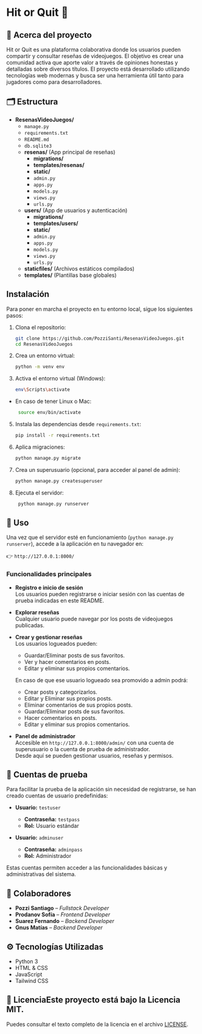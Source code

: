 # Hit or Quit 👾

## 📌 Acerca del proyecto

Hit or Quit es una plataforma colaborativa donde los usuarios pueden compartir y consultar reseñas de videojuegos. El objetivo es crear una comunidad activa que aporte valor a través de opiniones honestas y detalladas sobre diversos títulos. El proyecto está desarrollado utilizando tecnologías web modernas y busca ser una herramienta útil tanto para jugadores como para desarrolladores.

## 🗂️ Estructura

- **ResenasVideoJuegos/**  
  - `manage.py`  
  - `requirements.txt`  
  - `README.md`  
  - `db.sqlite3`  
  - **resenas/** (App principal de reseñas)  
    - **migrations/**  
    - **templates/resenas/**  
    - **static/**  
    - `admin.py`  
    - `apps.py`  
    - `models.py`  
    - `views.py`  
    - `urls.py`  
  - **users/** (App de usuarios y autenticación)  
    - **migrations/**  
    - **templates/users/**  
    - **static/**  
    - `admin.py`  
    - `apps.py`  
    - `models.py`  
    - `views.py`  
    - `urls.py`  
  - **staticfiles/** (Archivos estáticos compilados)  
  - **templates/** (Plantillas base globales)

## Instalación

Para poner en marcha el proyecto en tu entorno local, sigue los siguientes pasos:

1. Clona el repositorio:

   ```bash
   git clone https://github.com/PozziSanti/ResenasVideoJuegos.git
   cd ResenasVideoJuegos

2. Crea un entorno virtual:

   ```bash
   python -m venv env

3. Activa el entorno virtual (Windows):
   
   ```bash
   env\Scripts\activate
- En caso de tener Linux o Mac:

  ```bash
   source env/bin/activate
5. Instala las dependencias desde `requirements.txt`:
   
   ```bash
   pip install -r requirements.txt
   
7. Aplica migraciones:
   
   ```bash
   python manage.py migrate
   
9. Crea un superusuario (opcional, para acceder al panel de admin):
    
    ```bash
   python manage.py createsuperuser
    
11. Ejecuta el servidor:
    
    ```bash
     python manage.py runserver

## 🚀 Uso

Una vez que el servidor esté en funcionamiento (`python manage.py runserver`), accede a la aplicación en tu navegador en:

👉 `http://127.0.0.1:8000/`

### Funcionalidades principales

- **Registro e inicio de sesión**  
  Los usuarios pueden registrarse o iniciar sesión con las cuentas de prueba indicadas en este README.

- **Explorar reseñas**  
  Cualquier usuario puede navegar por los posts de videojuegos publicadas.

- **Crear y gestionar reseñas**  
  Los usuarios logueados pueden:
  - Guardar/Eliminar posts de sus favoritos.
  - Ver y hacer comentarios en posts.
  - Editar y eliminar sus propios comentarios.
 
  En caso de que ese usuario logueado sea promovido a admin podrá:
  - Crear posts y categorizarlos.
  - Editar y Eliminar sus propios posts.
  - Eliminar comentarios de sus propios posts.
  - Guardar/Eliminar posts de sus favoritos.
  - Hacer comentarios en posts.
  - Editar y eliminar sus propios comentarios.

- **Panel de administrador**  
  Accesible en `http://127.0.0.1:8000/admin/` con una cuenta de superusuario o la cuenta de prueba de administrador.  
  Desde aquí se pueden gestionar usuarios, reseñas y permisos.

## 🔑 Cuentas de prueba

Para facilitar la prueba de la aplicación sin necesidad de registrarse, se han creado cuentas de usuario predefinidas:

- **Usuario:** `testuser`
  - **Contraseña:** `testpass`
  - **Rol:** Usuario estándar

- **Usuario:** `adminuser`
  - **Contraseña:** `adminpass`
  - **Rol:** Administrador

Estas cuentas permiten acceder a las funcionalidades básicas y administrativas del sistema.

## 👥 Colaboradores

- **Pozzi Santiago** – *Fullstack Developer*
- **Prodanov Sofía** – *Frontend Developer*
- **Suarez Fernando** – *Backend Developer*
- **Gnus Matías** – *Backend Developer*

## ⚙️ Tecnologías Utilizadas
- Python 3
- HTML & CSS
- JavaScript
- Tailwind CSS

## 📄 LicenciaEste proyecto está bajo la **Licencia MIT**.  
Puedes consultar el texto completo de la licencia en el archivo [LICENSE](LICENSE).
